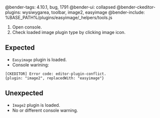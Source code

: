 @bender-tags: 4.10.1, bug, 1791
@bender-ui: collapsed
@bender-ckeditor-plugins: wysiwygarea, toolbar, image2, easyimage
@bender-include: %BASE_PATH%/plugins/easyimage/_helpers/tools.js

1. Open console.
1. Check loaded image plugin type by clicking image icon.

## Expected

* `Easyimage` plugin is loaded.
* Console warining:

```
[CKEDITOR] Error code: editor-plugin-conflict.
{plugin: "image2", replacedWith: "easyimage"}
```

## Unexpected

* `Image2` plugin is loaded.
* No or different console warning.
